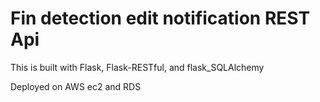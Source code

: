 # Fin detection edit notification REST Api

This is built with Flask, Flask-RESTful, and flask_SQLAlchemy

Deployed on AWS ec2 and RDS
